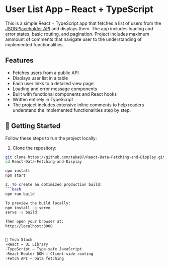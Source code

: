 # User List App – React + TypeScript

This is a simple React + TypeScript app that fetches a list of users from the [JSONPlaceholder API](https://jsonplaceholder.typicode.com/users) and displays them. The app includes loading and error states, basic routing, and pagination. Project includes maximum ammount of comments that navigate user to the understanding of implemented functionalities.

## Features

- Fetches users from a public API
- Displays user list in a table
- Each user links to a detailed view page
- Loading and error message components
- Built with functional components and React hooks
- Written entirely in TypeScript
- The project includes extensive inline comments to help readers understand the implemented functionalities step by step.

## 🚀 Getting Started

Follow these steps to run the project locally:

1. Clone the repository:
```bash
git clone https://github.com/taka87/React-Data-Fetching-and-Display.git
cd React-Data-Fetching-and-Display

npm install
npm start

2. To create an optimized production build:
```bash
npm run build

To preview the build locally:
npm install -g serve
serve -s build

Then open your browser at:
http://localhost:3000


🧰 Tech Stack
-React – UI Library
-TypeScript – Type-safe JavaScript
-React Router DOM – Client-side routing
-Fetch API – Data fetching
